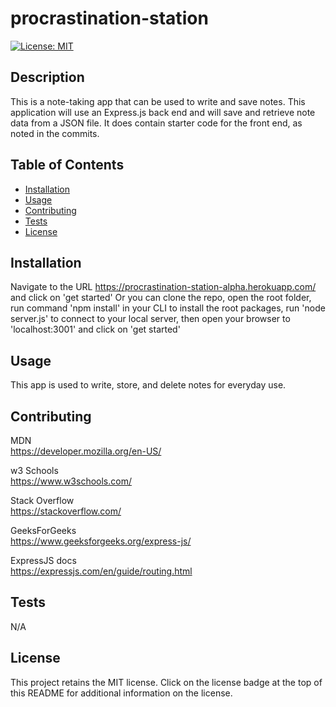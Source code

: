 # procrastination-station
  [![License: MIT](https://img.shields.io/badge/License-MIT-yellow.svg)](https://opensource.org/licenses/MIT)

  ## Description
  This is a note-taking app that can be used to write and save notes. This application will use an Express.js back end and will save and retrieve note data from a JSON file. It does contain starter code for the front end, as noted in the commits.

  ## Table of Contents
  - [Installation](#installation)
  - [Usage](#usage)
  - [Contributing](#contributing)
  - [Tests](#tests)
  - [License](#license)

  ## Installation
  Navigate to the URL https://procrastination-station-alpha.herokuapp.com/ and click on  'get started'   Or you can clone the repo, open the root folder, run command 'npm install' in your CLI to install the root packages, run 'node server.js' to connect to your local server, then open your browser to 'localhost:3001' and click on 'get started'
  
  ## Usage
  This app is used to write, store, and delete notes for everyday use.
  
  ## Contributing
  MDN  
  https://developer.mozilla.org/en-US/  
  
  w3 Schools  
  https://www.w3schools.com/  
  
  Stack Overflow  
  https://stackoverflow.com/  
  
  GeeksForGeeks  
  https://www.geeksforgeeks.org/express-js/  
  
  ExpressJS docs  
  https://expressjs.com/en/guide/routing.html  

  ## Tests
  N/A

  ## License
  This project retains the MIT license.  Click on the license badge at the top of this README for additional information on the license.
